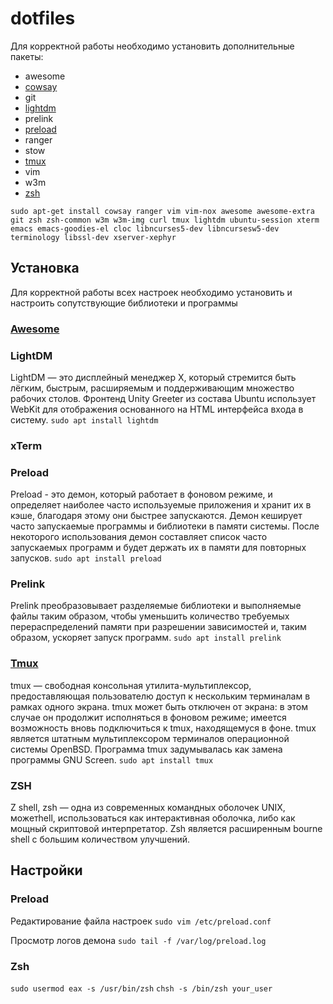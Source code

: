 # dotfiles

Для корректной работы необходимо установить дополнительные пакеты:
- awesome
- [cowsay][cowsay]
- git
- [lightdm][lightdm]
- prelink
- [preload][preload]
- ranger
- stow
- [tmux][tmux]
- vim
- w3m
- [zsh][zsh]

`sudo apt-get install cowsay ranger vim vim-nox awesome awesome-extra git zsh
zsh-common w3m w3m-img curl tmux lightdm ubuntu-session xterm emacs
emacs-goodies-el cloc libncurses5-dev libncursesw5-dev terminology libssl-dev
xserver-xephyr`

## Установка

Для корректной работы всех настроек необходимо установить и настроить
сопутствующие библиотеки и программы

### [Awesome](awesome)
### LightDM
LightDM — это дисплейный менеджер X, который стремится быть лёгким, быстрым,
расширяемым и поддерживающим множество рабочих столов. Фронтенд Unity Greeter
из состава Ubuntu использует WebKit для отображения основанного на HTML
интерфейса входа в систему.
`sudo apt install lightdm`

### xTerm
### Preload
Preload - это демон, который работает в фоновом режиме, и определяет наиболее 
часто используемые приложения и хранит их в кэше, благодаря этому они быстрее 
запускаются. Демон кеширует часто запускаемые программы и библиотеки в памяти 
системы. После некоторого использования демон составляет список  часто 
запускаемых программ и будет держать их в памяти для повторных запусков.
`sudo apt install preload`

### Prelink
Prelink преобразовывает разделяемые библиотеки и выполняемые файлы таким 
образом, чтобы уменьшить количество требуемых перераспределений памяти при 
разрешении зависимостей и, таким образом, ускоряет запуск программ.
`sudo apt install prelink`

### [Tmux](tmux)
tmux — свободная консольная утилита-мультиплексор, предоставляющая пользователю
доступ к нескольким терминалам в рамках одного экрана. tmux может быть отключен
от экрана: в этом случае он продолжит исполняться в фоновом режиме; имеется
возможность вновь подключиться к tmux, находящемуся в фоне. tmux является
штатным мультиплексором терминалов операционной системы OpenBSD. Программа tmux
задумывалась как замена программы GNU Screen.
`sudo apt install tmux`

### ZSH
Z shell, zsh — одна из современных командных оболочек UNIX, можетhell, использоваться как
интерактивная оболочка, либо как мощный скриптовой интерпретатор. Zsh является
расширенным bourne shell с большим количеством улучшений.

## Настройки

### Preload
Редактирование файла настроек
`sudo vim /etc/preload.conf`

Просмотр логов демона
`sudo tail -f /var/log/preload.log`

### Zsh
`sudo usermod eax -s /usr/bin/zsh`
`chsh -s /bin/zsh your_user`

[cowsay]:https://ru.wikipedia.org/wiki/Cowsay
[lightdm]:https://ru.wikipedia.org/wiki/LightDM
[preload]:http://preload.sourceforge.net/
[tmux]:https://ru.wikipedia.org/wiki/Tmux
[zsh]:https://ru.wikipedia.org/wiki/Zsh
